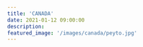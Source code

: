 ```yaml
---
title: 'CANADA'
date: 2021-01-12 09:00:00
description:
featured_image: '/images/canada/peyto.jpg'
---
```

